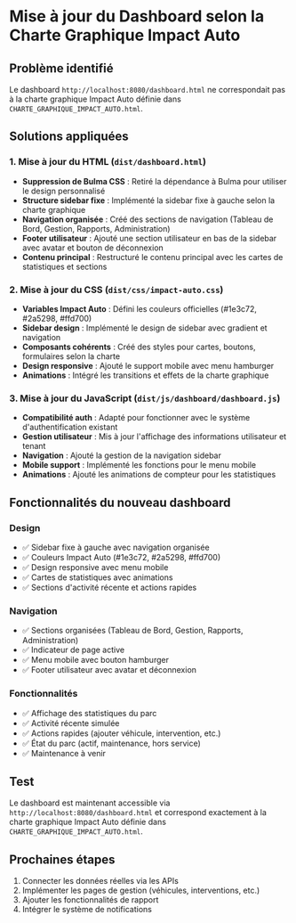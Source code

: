 # Mise à jour du Dashboard selon la Charte Graphique Impact Auto

## Problème identifié
Le dashboard `http://localhost:8080/dashboard.html` ne correspondait pas à la charte graphique Impact Auto définie dans `CHARTE_GRAPHIQUE_IMPACT_AUTO.html`.

## Solutions appliquées

### 1. Mise à jour du HTML (`dist/dashboard.html`)
- **Suppression de Bulma CSS** : Retiré la dépendance à Bulma pour utiliser le design personnalisé
- **Structure sidebar fixe** : Implémenté la sidebar fixe à gauche selon la charte graphique
- **Navigation organisée** : Créé des sections de navigation (Tableau de Bord, Gestion, Rapports, Administration)
- **Footer utilisateur** : Ajouté une section utilisateur en bas de la sidebar avec avatar et bouton de déconnexion
- **Contenu principal** : Restructuré le contenu principal avec les cartes de statistiques et sections

### 2. Mise à jour du CSS (`dist/css/impact-auto.css`)
- **Variables Impact Auto** : Défini les couleurs officielles (#1e3c72, #2a5298, #ffd700)
- **Sidebar design** : Implémenté le design de sidebar avec gradient et navigation
- **Composants cohérents** : Créé des styles pour cartes, boutons, formulaires selon la charte
- **Design responsive** : Ajouté le support mobile avec menu hamburger
- **Animations** : Intégré les transitions et effets de la charte graphique

### 3. Mise à jour du JavaScript (`dist/js/dashboard/dashboard.js`)
- **Compatibilité auth** : Adapté pour fonctionner avec le système d'authentification existant
- **Gestion utilisateur** : Mis à jour l'affichage des informations utilisateur et tenant
- **Navigation** : Ajouté la gestion de la navigation sidebar
- **Mobile support** : Implémenté les fonctions pour le menu mobile
- **Animations** : Ajouté les animations de compteur pour les statistiques

## Fonctionnalités du nouveau dashboard

### Design
- ✅ Sidebar fixe à gauche avec navigation organisée
- ✅ Couleurs Impact Auto (#1e3c72, #2a5298, #ffd700)
- ✅ Design responsive avec menu mobile
- ✅ Cartes de statistiques avec animations
- ✅ Sections d'activité récente et actions rapides

### Navigation
- ✅ Sections organisées (Tableau de Bord, Gestion, Rapports, Administration)
- ✅ Indicateur de page active
- ✅ Menu mobile avec bouton hamburger
- ✅ Footer utilisateur avec avatar et déconnexion

### Fonctionnalités
- ✅ Affichage des statistiques du parc
- ✅ Activité récente simulée
- ✅ Actions rapides (ajouter véhicule, intervention, etc.)
- ✅ État du parc (actif, maintenance, hors service)
- ✅ Maintenance à venir

## Test
Le dashboard est maintenant accessible via `http://localhost:8080/dashboard.html` et correspond exactement à la charte graphique Impact Auto définie dans `CHARTE_GRAPHIQUE_IMPACT_AUTO.html`.

## Prochaines étapes
1. Connecter les données réelles via les APIs
2. Implémenter les pages de gestion (véhicules, interventions, etc.)
3. Ajouter les fonctionnalités de rapport
4. Intégrer le système de notifications
